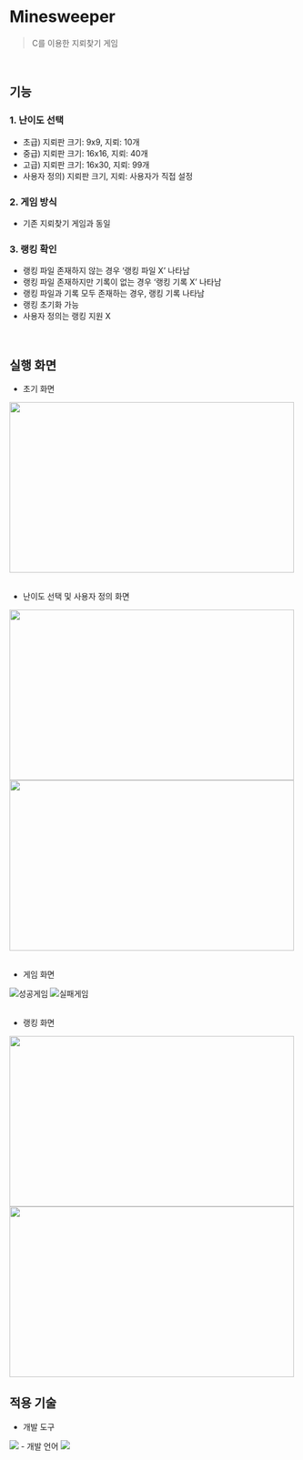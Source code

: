 # Minesweeper
> C를 이용한 지뢰찾기 게임
<br>

## 기능
### 1. 난이도 선택
- 초급) 지뢰판 크기: 9x9, 지뢰: 10개
- 중급) 지뢰판 크기: 16x16, 지뢰: 40개
- 고급) 지뢰판 크기: 16x30, 지뢰: 99개
- 사용자 정의) 지뢰판 크기, 지뢰: 사용자가 직접 설정
### 2. 게임 방식
- 기존 지뢰찾기 게임과 동일
### 3. 랭킹 확인
- 랭킹 파일 존재하지 않는 경우 ‘랭킹 파일 X’ 나타남
- 랭킹 파일 존재하지만 기록이 없는 경우 ‘랭킹 기록 X’ 나타남
- 랭킹 파일과 기록 모두 존재하는 경우, 랭킹 기록 나타남
- 랭킹 초기화 가능
- 사용자 정의는 랭킹 지원 X
<br>

## 실행 화면
- 초기 화면
<img src="https://github.com/HyunaJo/Minesweeper/assets/69022662/de308e00-8f82-4d8b-9dd8-158fa19deca9"  width="500" height="300">
<br><br>

- 난이도 선택 및 사용자 정의 화면
<img src="https://github.com/HyunaJo/Minesweeper/assets/69022662/581baee5-f19f-4c78-8a2c-af75b542e547"  width="500" height="300">
<img src="https://github.com/HyunaJo/Minesweeper/assets/69022662/a81fbbd8-6bea-484b-8d2d-7cff8c57a3af"  width="500" height="300">
<br><br>

- 게임 화면


![성공게임](https://github.com/HyunaJo/Minesweeper/assets/69022662/8b58cc40-6938-418f-bc8a-a196cd7a5b98)
![실패게임](https://github.com/HyunaJo/Minesweeper/assets/69022662/83ae328e-666b-4664-b221-108034fa5628)
<br><br>

- 랭킹 화면
<img src="https://github.com/HyunaJo/Minesweeper/assets/69022662/ea99adc3-20f2-46aa-b0fc-38af90e50d02"  width="500" height="300">
<img src="https://github.com/HyunaJo/Minesweeper/assets/69022662/8fb33c06-7cb7-4694-b31f-9a9631dbf86b"  width="500" height="300">

## 적용 기술
- 개발 도구
<img src="https://img.shields.io/badge/Visual Studio-5C2D91?style=for-the-badge&logo=Visual Studio&logoColor=white">
- 개발 언어
<img src="https://img.shields.io/badge/C-A8B9CC?style=for-the-badge&logo=C&logoColor=white">
